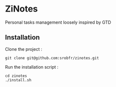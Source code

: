 # ZiNotes

Personal tasks management loosely inspired by GTD

## Installation

Clone the project :

    git clone git@github.com:srobfr/zinotes.git

Run the installation script :

    cd zinotes
    ./install.sh

